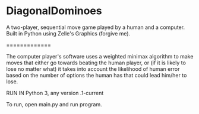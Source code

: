 # DiagonalDominoes
A two-player, sequential move game played by a human and a computer. Built in Python using Zelle's Graphics (forgive me).

=============


The computer player's software uses a weighted minimax algorithm to make moves that either go towards beating the human player, or (if it is likely to lose no matter what) it takes into account the likelihood of human error based on the number of options the human has that could lead him/her to lose. 

RUN IN Python 3, any version .1-current

To run, open main.py and run program. 
